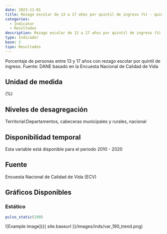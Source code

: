 ```yaml
---
date: 2023-11-01
title: Rezago escolar de 13 a 17 años por quintil de ingreso (%) - quintil 4( zona )
categories:
  - Indicator
  - Resultados
description: Rezago escolar de 13 a 17 años por quintil de ingreso (%) - quintil 4
type: Indicador
base: 2
tipo: Resultados
--- 
```


Porcentaje de personas entre 13 y 17 años con rezago escolar por quintil de ingreso.
Fuente: DANE basado en la Encuesta Nacional de Calidad de Vida

## Unidad de medida
(%)

## Niveles de desagregación
Territorial:Departamentos, cabeceras municipales y rurales, nacional

## Disponibilidad temporal
Esta variable está disponible para el periodo 2010 - 2020

## Fuente
Encuesta Nacional de Calidad de Vida (ECV)

## Gráficos Disponibles

### Estático

``` R
pulso_static(190)
```

![Example image]({{ site.baseurl }}/images/inds/var_190_trend.png)
